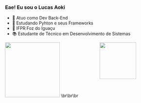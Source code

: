 ### Eae! Eu sou o Lucas Aoki

- 🔭 Atuo como Dev Back-End
- 🌱 Estudando Pyhton e seus Frameworks
- 🏫 IFPR Foz do Iguaçu
- 📚 Estudante de Técnico em Desenvolvimento de Sistemas


<div style="display: flex;">
  <picture style="margin-right:70px;">
    <source
      srcset="https://github-readme-stats.vercel.app/api?username=lucaseduaoki&show_icons=true&theme=midnight-purple"
      media="(prefers-color-scheme: dark)"
    />
    <source
      srcset="https://github-readme-stats.vercel.app/api?username=lucaseduaoki&show_icons=true"
      media="(prefers-color-scheme: light), (prefers-color-scheme: no-preference)"
    />
    <img height="180em" src="https://github-readme-stats.vercel.app/api?username=lucaseduaoki&show_icons=true" />
      \br\br\br
  </picture>

  <a href="https://github.com/anuraghazra/github-readme-stats">
    <img height="120em" src="https://github-readme-stats.vercel.app/api/top-langs/?username=lucaseduaoki&theme=midnight-purple" />
  </a>
</div>
